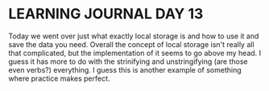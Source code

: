# LEARNING JOURNAL DAY 13

Today we went over just what exactly local storage is and how to use it and save the data you need. Overall the concept of local storage isn't really all that complicated, but the implementation of it seems to go above my head. I guess it has more to do with the strinifying and unstringifying (are those even verbs?) everything. I guess this is another example of something where practice makes perfect.
